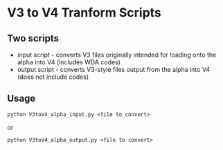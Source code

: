 
# V3 to V4 Tranform Scripts

## Two scripts

* input script - converts V3 files originally intended for loading onto the alpha into V4 (includes WDA codes)
* output script - converts V3-style files output from the alpha into V4 (does not include codes)


## Usage

```python V3toV4_alpha_input.py <file to convert>```

or

```python V3toV4_alpha_output.py <file to convert>```
